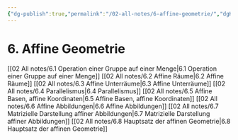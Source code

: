 ```yaml
---
{"dg-publish":true,"permalink":"/02-all-notes/6-affine-geometrie/","dgHomeLink":true,"dgPassFrontmatter":false}
---
```


# 6. Affine Geometrie
[[02 All notes/6.1 Operation einer Gruppe auf einer Menge|6.1 Operation einer Gruppe auf einer Menge]]
[[02 All notes/6.2 Affine Räume|6.2 Affine Räume]]
[[02 All notes/6.3 Affine Unterräume|6.3 Affine Unterräume]]
[[02 All notes/6.4 Parallelismus|6.4 Parallelismus]]
[[02 All notes/6.5 Affine Basen, affine Koordinaten|6.5 Affine Basen, affine Koordinaten]]
[[02 All notes/6.6 Affine Abbildungen|6.6 Affine Abbildungen]]
[[02 All notes/6.7 Matrizielle Darstellung affiner Abbildungen|6.7 Matrizielle Darstellung affiner Abbildungen]]
[[02 All notes/6.8 Hauptsatz der affinen Geometrie|6.8 Hauptsatz der affinen Geometrie]]
